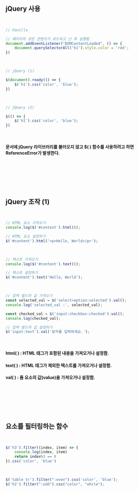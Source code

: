 ## jQuery 사용

<br>   

```javascript
// Vanilla

// 페이지의 모든 콘텐츠가 로드되고 난 후 실행함
document.addEventListener("DOMContentLoaded", () => {
    document.querySelectorAll('h1').style.color = 'red';
})
```

<br>   

```javascript
// jQuery (1)

$(document).ready(() => {
    $('h1').css('color', 'blue');
})
```

<br>   

```javascript
// jQuery (2)

$(() => {
    $('h1').css('color', 'blue');
})
```

<br>   

#### 문서에 jQuery 라이브러리를 불러오지 않고 $( ) 함수를 사용하려고 하면 ReferenceError가 발생한다.

<br>   
<br>   
<br>
<br>   
<br>

## jQuery 조작 (1)

<br>   

```javascript
// HTML 요소 가져오기
console.log($('#content').html());

// HTML 요소 설정하기
$('#content').html('<p>Hello, World</p>');
```

<br>   

```javascript
// 텍스트 가져오기
console.log($('#content').text());

// 텍스트 설정하기
$('#content').text('Hello, World');
```

<br>   

```javascript
// 입력 필드의 값 가져오기
const selected_val = $('select>option:selected').val();
console.log('selected_val :', selected_val);

const checked_val = $('input:checkbox:checked').val();
console.log(checked_val);

// 입력 필드의 값 설정하기
$('input:text').val('문자를 입력하세요.');
```
<br>   

#### html( ) : HTML 태그가 포함된 내용을 가져오거나 설정함.
#### text( ) : HTML 태그가 제외한 텍스트를 가져오거나 설정함.
#### val( ) : 폼 요소의 값(value)을 가져오거나 설정함. 

<br>   
<Br>   
<br>   
<Br>   
<br>   

## 요소를 필터링하는 함수

<br>   

```javascript
$('h3').filter((index, item) => {
    console.log(index, item)
    return index%3 == 0
}).css('color', 'blue')
```

<br>   

```javascript
$('table tr').filter(":even").css('color', 'blue');
$('h2').filter(":odd").css("color", "white");
```
